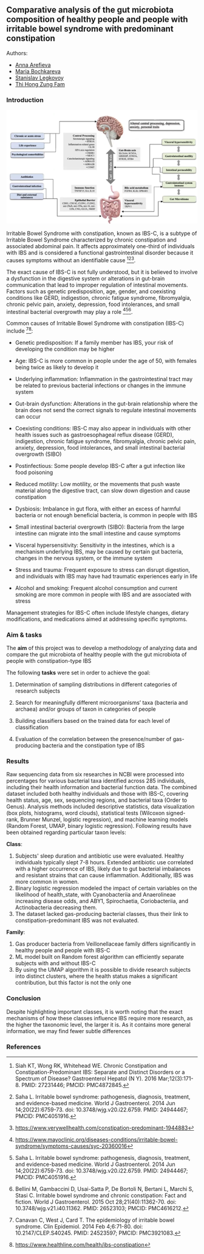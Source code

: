 ## Comparative analysis of the gut microbiota composition of healthy people and people with irritable bowel syndrome with predominant constipation

Authors:
- [Anna Arefieva](https://github.com/AnnaArefeva)
- [Maria Bochkareva](https://github.com/MariBochkareva)
- [Stanislav Legkovoy](https://github.com/stnslv-lgkv)
- [Thi Hong Zung Fam](https://github.com/fthzzz)

### Introduction

![IBS](/pics/IBS.png)

Irritable Bowel Syndrome with constipation, known as IBS-C, is a subtype of Irritable Bowel Syndrome characterized by chronic constipation and associated abdominal pain. It affects approximately one-third of individuals with IBS and is considered a functional gastrointestinal disorder because it causes symptoms without an identifiable cause [^1][^2][^3].

The exact cause of IBS-C is not fully understood, but it is believed to involve a dysfunction in the digestive system or alterations in gut-brain communication that lead to improper regulation of intestinal movements. Factors such as genetic predisposition, age, gender, and coexisting conditions like GERD, indigestion, chronic fatigue syndrome, fibromyalgia, chronic pelvic pain, anxiety, depression, food intolerances, and small intestinal bacterial overgrowth may play a role [^4][^2][^5].

Common causes of Irritable Bowel Syndrome with constipation (IBS-C) include [^7][^6]:

- Genetic predisposition: If a family member has IBS, your risk of developing the condition may be higher

- Age: IBS-C is more common in people under the age of 50, with females being twice as likely to develop it

- Underlying inflammation: Inflammation in the gastrointestinal tract may be related to previous bacterial infections or changes in the immune system

- Gut-brain dysfunction: Alterations in the gut-brain relationship where the brain does not send the correct signals to regulate intestinal movements can occur 

- Coexisting conditions: IBS-C may also appear in individuals with other health issues such as gastroesophageal reflux disease (GERD), indigestion, chronic fatigue syndrome, fibromyalgia, chronic pelvic pain, anxiety, depression, food intolerances, and small intestinal bacterial overgrowth (SIBO) 

- Postinfectious: Some people develop IBS-C after a gut infection like food poisoning 

- Reduced motility: Low motility, or the movements that push waste material along the digestive tract, can slow down digestion and cause constipation 

- Dysbiosis: Imbalance in gut flora, with either an excess of harmful bacteria or not enough beneficial bacteria, is common in people with IBS

- Small intestinal bacterial overgrowth (SIBO): Bacteria from the large intestine can migrate into the small intestine and cause symptoms

- Visceral hypersensitivity: Sensitivity in the intestines, which is a mechanism underlying IBS, may be caused by certain gut bacteria, changes in the nervous system, or the immune system

- Stress and trauma: Frequent exposure to stress can disrupt digestion, and individuals with IBS may have had traumatic experiences early in life

- Alcohol and smoking: Frequent alcohol consumption and current smoking are more common in people with IBS and are associated with stress 

Management strategies for IBS-C often include lifestyle changes, dietary modifications, and medications aimed at addressing specific symptoms. 

### Aim & tasks

The **aim** of this project was to develop a methodology of analyzing data and compare the gut microbiota of healthy people with the gut microbiota of people with constipation-type IBS

The following **tasks** were set in order to achieve the goal:

1. Determination of sampling distributions in different categories of research subjects

2. Search for meaningfully different microorganisms’ taxa (bacteria and archaea) and/or groups of taxon in categories of people

3. Building classifiers based on the trained data for each level of classification

4. Evaluation of the correlation between the presence/number of gas-producing bacteria and the constipation type of IBS

### Results
Raw sequencing data from six researches in NCBI were processed into percentages for various bacterial taxa identified across 285 individuals, including their health information and bacterial function data. The combined dataset included both healthy individuals and those with IBS-C, covering health status, age, sex, sequencing regions, and bacterial taxa (Order to Genus). Analysis methods included descriptive statistics, data visualization (box plots, histograms, word clouds), statistical tests (Wilcoxon signed-rank, Brunner Munzel, logistic regression), and machine learning models (Random Forest, UMAP, binary logistic regression).
Following results have been obtained regarding particular taxon levels:

**Class**:
1. Subjects' sleep duration and antibiotic use were evaluated. Healthy individuals typically slept 7-8 hours. Extended antibiotic use correlated with a higher occurrence of IBS, likely due to gut bacterial imbalances and resistant strains that can cause inflammation. Additionally, IBS was more common in women.
2. Binary logistic regression modeled the impact of certain variables on the likelihood of health_state, with Cyanobacteriia and Anaerolineae increasing disease odds, and ABY1, Spirochaetia, Coriobacteriia, and Actinobacteria decreasing them.
3. The dataset lacked gas-producing bacterial classes, thus their link to constipation-predominant IBS was not evaluated.

**Family**:
1. Gas producer bacteria from Veillonellaceae family differs significantly in healthy people and people with IBS-C
2. ML model built on Random forest algorithm can efficiently separate  subjects with and without IBS-C 
3. By using the UMAP algorithm it is possible to divide research subjects into distinct clusters, where the health status makes a significant contribution, but this factor is not the only one

### Conclusion
Despite highlighting important classes, it is worth noting that the exact mechanisms of how these classes influence IBS require more research, as the higher the taxonomic level, the larger it is. As  it contains more general information, we may find fewer subtle differences

### References

[^1]: Siah KT, Wong RK, Whitehead WE. Chronic Constipation and Constipation-Predominant IBS: Separate and Distinct Disorders or a Spectrum of Disease? Gastroenterol Hepatol (N Y). 2016 Mar;12(3):171-8. PMID: 27231446; PMCID: PMC4872845.
[^2]: Saha L. Irritable bowel syndrome: pathogenesis, diagnosis, treatment, and evidence-based medicine. World J Gastroenterol. 2014 Jun 14;20(22):6759-73. doi: 10.3748/wjg.v20.i22.6759. PMID: 24944467; PMCID: PMC4051916.
[^3]: https://www.verywellhealth.com/constipation-predominant-1944883
[^4]:https://www.mayoclinic.org/diseases-conditions/irritable-bowel-syndrome/symptoms-causes/syc-20360016
[^5]: Bellini M, Gambaccini D, Usai-Satta P, De Bortoli N, Bertani L, Marchi S, Stasi C. Irritable bowel syndrome and chronic constipation: Fact and fiction. World J Gastroenterol. 2015 Oct 28;21(40):11362-70. doi: 10.3748/wjg.v21.i40.11362. PMID: 26523103; PMCID: PMC4616212.
[^6]: https://www.healthline.com/health/ibs-constipation
[^7]: Canavan C, West J, Card T. The epidemiology of irritable bowel syndrome. Clin Epidemiol. 2014 Feb 4;6:71-80. doi: 10.2147/CLEP.S40245. PMID: 24523597; PMCID: PMC3921083.
